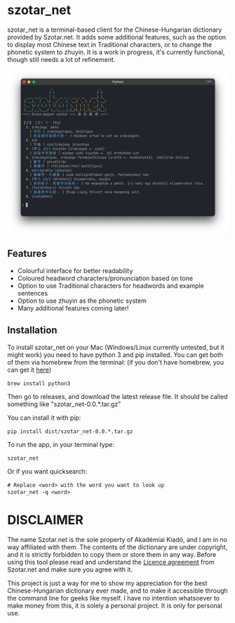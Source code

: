 # szotar_net

szotar_net is a terminal-based client for the Chinese-Hungarian dictionary provided by Szotar.net. It adds some additional features, such as the option to display most Chinese text in Traditional characters, or to change the phonetic system to zhuyin. It is a work in progress, it's currently functional, though still needs a lot of refinement.

![Screenshot of the application using interactive shell mode](screenshot.png)

## Features
- Colourful interface for better readability
- Coloured headword characters/pronunciation based on tone
- Option to use Traditional characters for headwords and example sentences
- Option to use zhuyin as the phonetic system
- Many additional features coming later!

## Installation

To install szotar_net on your Mac (Windows/Linux currently untested, but it might work) you need to have python 3 and pip installed. You can get both of them via homebrew from the terminal: (if you don't have homebrew, you can get it [here](https://brew.sh/))
```shell
brew install python3
```
Then go to releases, and download the latest release file. It should be called something like "szotar_net-0.0.*.tar.gz"

You can install it with pip:
```shell
pip install dist/szotar_net-0.0.*.tar.gz
```

To run the app, in your terminal type:
```shell
szotar_net
```

Or if you want quicksearch:
```shell
# Replace <word> with the word you want to look up
szotar_net -q <word>
```

# DISCLAIMER
The name Szotar.net is the sole property of Akadémiai Kiadó, and I am in no way affiliated with them. The contents of the dictionary are under copyright, and it is strictly forbidden to copy them or store them in any way. Before using this tool please read and understand the [Licence agreement](https://www.szotar.net/egyeb/licencszerzodes/) from Szotar.net and make sure you agree with it. 

This project is just a way for me to show my appreciation for the best Chinese-Hungarian dictionary ever made, and to make it accessible through the command line for geeks like myself. I have no intention whatsoever to make money from this, it is solely a personal project. It is only for personal use.
